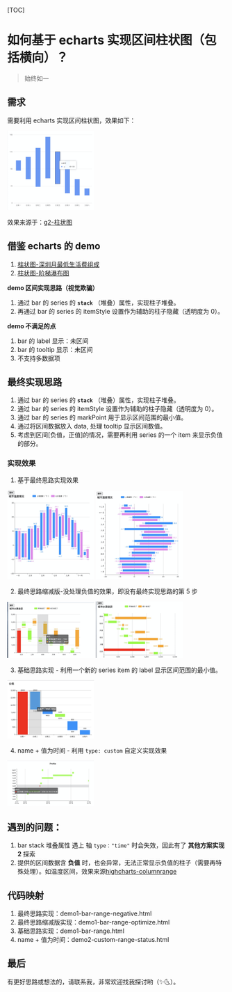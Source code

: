 [TOC]

# 如何基于 echarts 实现区间柱状图（包括横向）？

> 始终如一

## 需求

需要利用 echarts 实现区间柱状图，效果如下：

<img src="./screen/g2-range.png" width="200"/>

效果来源于：[g2-柱状图](https://g2.antv.vision/zh/examples/column/basic#ranged)

## 借鉴 echarts 的 demo

1. [柱状图-深圳月最低生活费组成](https://echarts.apache.org/examples/zh/editor.html?c=bar-waterfall)
2. [柱状图-阶梯瀑布图](https://echarts.apache.org/examples/zh/editor.html?c=bar-waterfall2)

**demo 区间实现思路（视觉欺骗）**

1. 通过 bar 的 series 的 **`stack`** （堆叠）属性，实现柱子堆叠。
2. 再通过 bar 的 series 的 itemStyle 设置作为辅助的柱子隐藏（透明度为 0）。

**demo 不满足的点**

1. bar 的 label 显示：未区间
2. bar 的 tooltip 显示：未区间
3. 不支持多数据项

## 最终实现思路

1. 通过 bar 的 series 的 **`stack`** （堆叠）属性，实现柱子堆叠。
2. 通过 bar 的 series 的 itemStyle 设置作为辅助的柱子隐藏（透明度为 0）。
3. 通过 bar 的 series 的 markPoint 用于显示区间范围的最小值。
4. 通过将区间数据放入 data, 处理 tooltip 显示区间数值。
5. 考虑到区间[负值，正值]的情况，需要再利用 series 的一个 item 来显示负值的部分。

### 实现效果

1. 基于最终思路实现效果

<img src="./screen/range-negative-v.png" width="200"/>

<img src="./screen/range-negative-h.png" width="200"/>

2. 最终思路缩减版-没处理负值的效果，即没有最终实现思路的第 5 步

<img src="./screen/range-optimize-v.png" width="200"/>

<img src="./screen/range-optimize-h.png" width="200"/>

3. 基础思路实现 - 利用一个新的 series item 的 label 显示区间范围的最小值。
<img src="./screen/range-basic.png" width="200"/>

4. name + 值为时间 - 利用 `type: custom` 自定义实现效果
<img src="./screen/custom-range-status.png" width="200"/>

## 遇到的问题：

1. bar stack 堆叠属性 遇上 轴 `type："time"` 时会失效，因此有了 **其他方案实现2** 探索
2. 提供的区间数据含 **负值** 时，也会异常，无法正常显示负值的柱子（需要再特殊处理）。如温度区间，效果来源[highcharts-columnrange](https://www.highcharts.com/demo/columnrange)

## 代码映射

1. 最终思路实现：demo1-bar-range-negative.html
2. 最终思路缩减版实现：demo1-bar-range-optimize.html
3. 基础思路实现：demo1-bar-range.html
4. name + 值为时间：demo2-custom-range-status.html

## 最后

有更好思路或想法的，请联系我，非常欢迎找我探讨哟（✨🌜）。